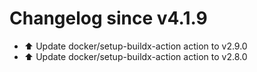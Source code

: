 # Changelog since v4.1.9
- ⬆️ Update docker/setup-buildx-action action to v2.9.0 
- ⬆️ Update docker/setup-buildx-action action to v2.8.0 

